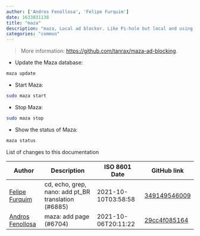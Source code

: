 ```yaml
---
author: ['Andros Fenollosa', 'Felipe Furquim']
date: 1633831138
title: "maza"
description: "maza, Local ad blocker. Like Pi-hole but local and using the operating system."
categories: "common"
---
```

> More information: <https://github.com/tanrax/maza-ad-blocking>.

- Update the Maza database:

```bash
maza update
```

- Start Maza:

```bash
sudo maza start
```

- Stop Maza:

```bash
sudo maza stop
```

- Show the status of Maza:

```bash
maza status
```
List of changes to this documentation


Author | Description | ISO 8601 Date | GitHub link
------|-----|-----|-----
[Felipe Furquim](mailto:49817522+FvFurquim@users.noreply.github.com) | cd, echo, grep, nano: add pt_BR translation (#6885) | 2021-10-10T03:58:58 | [349149546009](https://github.com/tldr-pages/tldr/commit/349149546009f1cf27f38f63d07a153bf02c67e0)
[Andros Fenollosa](mailto:tanrax@users.noreply.github.com) | maza: add page (#6704) | 2021-10-06T20:11:22 | [29cc4f085164](https://github.com/tldr-pages/tldr/commit/29cc4f08516484018e2fac75c618c618d75d6890)

